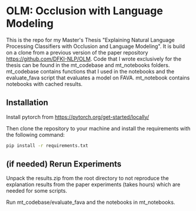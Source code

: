 # OLM: Occlusion with Language Modeling

This is the repo for my Master's Thesis "Explaining Natural Language Processing Classifiers with Occlusion and Language Modeling".
It is build on a clone from a previous version of the paper repository https://github.com/DFKI-NLP/OLM.
Code that I wrote exclusively for the thesis can be found in the mt_codebase and mt_notebooks folders.
mt_codebase contains functions that I used in the notebooks and the evaluate_fava script that evaluates a model on FAVA.
mt_notebook contains notebooks with cached results. 

## Installation

Install pytorch from https://pytorch.org/get-started/locally/

Then clone the repository to your machine and install the requirements with the following command:

```bash
pip install -r requirements.txt
```

## (if needed) Rerun Experiments

Unpack the results.zip from the root directory to not reproduce the explanation results from the paper experiments (takes hours) which are needed for some scripts.

Run mt_codebase/evaluate_fava and the notebooks in mt_notebooks.
